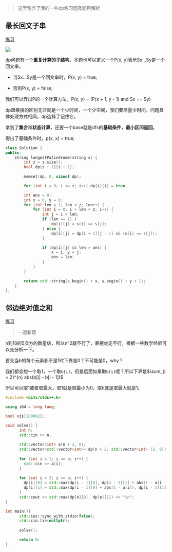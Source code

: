 > 这里包含了我的一些dp练习题及题目解析

## 最长回文子串

[练习](https://leetcode.com/problems/longest-palindromic-substring/)

![](dp0.png)

dp问题有一个**重复计算的子结构**，本题也可以定义一个P(x, y)表示Sx...Sy是一个回文串。

- 当Sx...Sy是一个回文串时，P(x, y) = true;

- 否则P(x, y) = false;

我们可以弄出P的一个计算方法，P(x, y) = (P(x + 1, y - 1) and Sx == Sy)

dp跟暴搜的区别无非就是一个少时间，一个少空间，我们要尽量少时间，问题具体处理方式相同，dp选择了记住它。

拿到了**集合**和**状态计算**，还要一个base就是dfs的**基础条件**，**最小区间返回**。

得出了基础条件时，p(x, x) = true;

```c++
class Solution {
public:
    string longestPalindrome(string s) {
        int z = s.size();
        bool dp[z + 1][z + 1];
        
        memset(dp, 0, sizeof dp);

        for (int i = 0; i <= z; i++) dp[i][i] = true;

        int ans = 0;
        int x = 0, y = 0;
        for (int len = 1; len < z; len++) {
            for (int i = 0; i + len < z; i++) {
                int j = i + len;
                if (len == 1) {
                    dp[i][j] = s[i] == s[j];
                } else {
                    dp[i][j] = dp[i + 1][j - 1] && (s[i] == s[j]);
                }

                if (dp[i][j] && len > ans) {
                    x = i, y = j;
                    ans = len;
                }
            }
        }
        
        return std::string(s.begin() + x, s.begin() + y + 1);
    }
};
```

## 邻边绝对值之和

[练习](https://ac.nowcoder.com/acm/contest/11230/D)

> 一道新题

n到10的5次方的数量级，所以n^2就不行了，暴搜肯定不行，根据一些数学经验可以先分析一下。

首先当b的每个元素都不是1时下界是0？不可能是0，why？

我们都会想一个取1，一个取`b[i]`，但是后面如果取`b[i]`呢？所以下界是$\sum_{i = 2}^{n} abs(b[i] - b[i - 1])$

所以可以取1或者取最大，取1就是取最小为0，取b就是取最大就是1。

```c++
#include <bits/stdc++.h>

using i64 = long long;

bool vis[200002];

void solve() {
	  int n;
	  std::cin >> n;
	  
	  std::vector<int> a(n + 2, 0);
	  std::vector<std::vector<int>> dp(n + 2, std::vector<int> (2, 0));
	  
	  for (int i = 1; i <= n; i++) {
	  	std::cin >> a[i];
	  }
	  
	  for (int i = 2; i <= n; i++) {
	  	dp[i][0] = std::max(dp[i - 1][0], dp[i - 1][1] + abs(1 - a[i - 1]));
	  	dp[i][1] = std::max(dp[i - 1][0] + abs(1 - a[i]), dp[i - 1][1] + abs(a[i] - a[i - 1]));
	  }  
	  std::cout << std::max(dp[n][0], dp[n][1]) << "\n";
}

int main(){
	  std::ios::sync_with_stdio(false);
	  std::cin.tie(nullptr);
	  
	  solve();

	  return 0;
}
```
